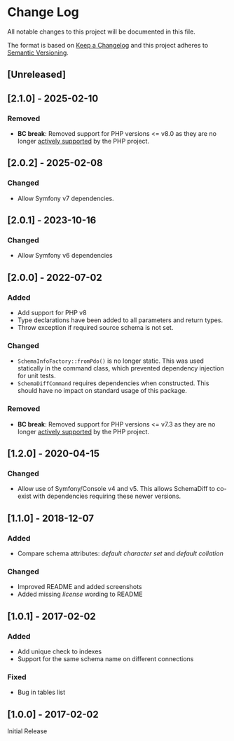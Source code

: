# Change Log
All notable changes to this project will be documented in this file.

The format is based on [Keep a Changelog](http://keepachangelog.com/) 
and this project adheres to [Semantic Versioning](http://semver.org/).

## [Unreleased]

## [2.1.0] - 2025-02-10
### Removed
- **BC break**: Removed support for PHP versions <= v8.0 as they are no longer
  [actively supported](https://php.net/supported-versions.php) by the PHP project.

## [2.0.2] - 2025-02-08
### Changed
- Allow Symfony v7 dependencies.

## [2.0.1] - 2023-10-16
### Changed
- Allow Symfony v6 dependencies

## [2.0.0] - 2022-07-02
### Added
- Add support for PHP v8
- Type declarations have been added to all parameters and return types.
- Throw exception if required source schema is not set.
### Changed
- `SchemaInfoFactory::fromPdo()` is no longer static. This was used statically in
  the command class, which prevented dependency injection for unit tests.
- `SchemaDiffCommand` requires dependencies when constructed. This should have
  no impact on standard usage of this package.
### Removed
- **BC break**: Removed support for PHP versions <= v7.3 as they are no longer
  [actively supported](https://php.net/supported-versions.php) by the PHP project.

## [1.2.0] - 2020-04-15
### Changed
- Allow use of Symfony/Console v4 and v5. This allows SchemaDiff to co-exist
  with dependencies requiring these newer versions.

## [1.1.0] - 2018-12-07
### Added
- Compare schema attributes: *default character set* and *default collation*
### Changed
- Improved README and added screenshots
- Added missing *license* wording to README 

## [1.0.1] - 2017-02-02
### Added
- Add unique check to indexes
- Support for the same schema name on different connections
### Fixed
- Bug in tables list

## [1.0.0] - 2017-02-02
Initial Release
